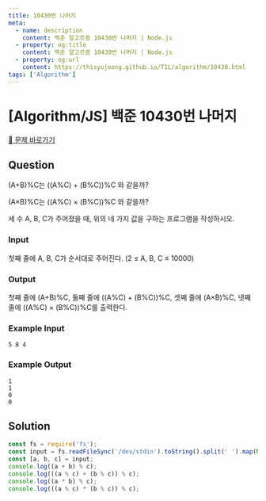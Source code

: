 ```yaml
---
title: 10430번 나머지
meta:
  - name: description
    content: 백준 알고르즘 10430번 나머지 | Node.js
  - property: og:title
    content: 백준 알고르즘 10430번 나머지 | Node.js
  - property: og:url
    content: https://thisyujeong.github.io/TIL/algorithm/10430.html
tags: ['Algorithm']
---
```


# [Algorithm/JS] 백준 10430번 나머지

[🔗 문제 바로가기](https://www.acmicpc.net/problem/10430)

## Question

(A+B)%C는 ((A%C) + (B%C))%C 와 같을까?

(A×B)%C는 ((A%C) × (B%C))%C 와 같을까?

세 수 A, B, C가 주어졌을 때, 위의 네 가지 값을 구하는 프로그램을 작성하시오.

### Input

첫째 줄에 A, B, C가 순서대로 주어진다. (2 ≤ A, B, C ≤ 10000)

### Output

첫째 줄에 (A+B)%C, 둘째 줄에 ((A%C) + (B%C))%C, 셋째 줄에 (A×B)%C, 넷째 줄에 ((A%C) × (B%C))%C를 출력한다.

### Example Input

```
5 8 4
```

### Example Output

```
1
1
0
0
```

## Solution

```js
const fs = require('fs');
const input = fs.readFileSync('/dev/stdin').toString().split(' ').map(Number);
const [a, b, c] = input;
console.log((a + b) % c);
console.log(((a % c) + (b % c)) % c);
console.log((a * b) % c);
console.log(((a % c) * (b % c)) % c);
```
